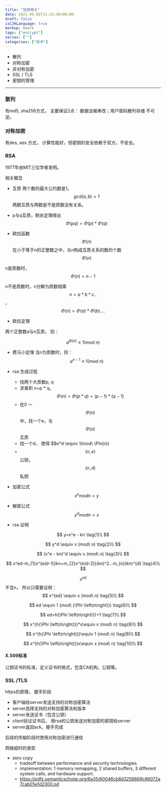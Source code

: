 ```yaml
---
title: "加密相关"
date: 2021-05-05T11:33:56+08:00
draft: false
isCJKLanguage: true
markup: mmark
tags: ["encrypt"]
series: [""]
categories: ["技术"]
---
```


+ 散列
+ 对称加密
+ 非对称加密
+ SSL / TLS
+ 密钥的管理

---

### 散列
有md5, sha256方式， 主要保证2点： 数据没被串改；用户密码散列存储 不可逆。

### 对称加密
有des, aes 方式， 计算性能好，但密钥的安全依赖于双方，不安全。

### RSA

1977年由MIT三位学者发明。

相关概念
+ 互质 两个数的最大公约数是1。
$$gcd(a,b)=1$$
两数互质与两数是不是质数没有关系。

+ p与q互质，剩余定理得出
$$\Phi \left( pq\right) =\Phi(p)*\Phi(q)$$

+ 欧拉函数 $$\Phi\left( n\right)$$ 在小于等于n的正整数之中，与n构成互质关系的数的个数$$\Phi(n)$$

n是质数时， $$\Phi(n) = n - 1$$

n不是质数时，n分解为质数相乘 $$n = a*b*c..$$， $$\Phi \left( n\right)=\Phi \left( a\right) *\Phi \left( b\right)....$$


+ 欧拉定理 

两个正整数a与n互质， 则：

$$a^{\Phi \left(n\right)}\equiv 1\left( mod\ n\right)$$

+ 费马小定理
当n为质数时，则：$$a^{n-1}\equiv 1\left( mod\ n\right)$$

+ rsa 生成过程
  + 找两个大质数p, q
  + 求乘积 n=p * q， $$\Phi(n) = \Phi (p*q)=(p-1)*(q-1)$$
  + 在0 ～ $$\Phi(n)$$ 中，找一个e，与$$\Phi(n)$$互质
  + 找一个d， 使得 $$e*d \equiv 1(mod\ \Phi(n))
  + $$ (n, e)$$ 公钥， $$(n, d)$$ 私钥

+ 加密公式 $$x^e mod n = y $$
+ 解密公式 $$y^d mod n = x $$

+ rsa 证明

$$
y=x^e - kn \tag{1}\\
$$

$$
y^d \equiv x (mod\ n) \tag{2}\\
$$

$$
(x^e - kn)^d \equiv x (mod\ n) \tag{3}\\
$$

$$
x^ed-m_{1}x^{e(d-1)}kn+m_{2}x^{e(d-2)}(kn)^2...m_{n}(kn)^{d} \tag{4}\\
$$

$$x^{ed}$$ 不含n， 所以只需要证明：
$$
x^{ed} \equiv x (mod\ n) \tag{5}\\
$$

$$
ed \equiv 1 (mod\ {\Phi \left(n\right)}) \tag{6}\\
$$

$$
ed=h{\Phi \left(n\right)})+1 \tag{7}\\
$$

$$
x^{h{\Phi \left(n\right)}}*x\equiv x (mod\ n) \tag{8}\\
$$

$$
x^{h{\Phi \left(n\right)}}\equiv 1 (mod\ n)  \tag{9}\\
$$

$$
x^{h{\Phi \left(n\right)}}x\equiv x (mod\ n) \tag{10}\\
$$


#### X.509标准

公钥证书的标准，定义证书的格式，包含CA机构，公钥等。

### SSL /TLS

https的原理， 握手阶段
+ 客户端给server发送支持的对称加密算法
+ server选择支持的对称加密算法和版本
+ server发送证书（包含公钥）
+ client验证证书后， 用rsa的公钥发送对称加密的密钥给server
+ server返回ack，握手完成

后续的传输阶段时使用对称加密进行通信

网络超时的类型

+ zero copy
  + tradeoff between performance and security technologies.
  + implementation:  1 memory remapping, 2 shared buffers, 3 different system calls, and hardware support.
  + https://pdfs.semanticscholar.org/6a35/60046cb8d3258669c86072a7cab05e1d2300.pd